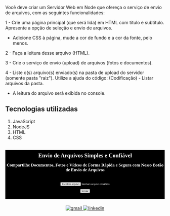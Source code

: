 Você deve criar um Servidor Web em Node que ofereça o serviço de envio de arquivos, com as seguintes funcionalidades:

1 - Crie uma página principal (que será lida) em HTML com título e subtítulo. Apresente a opção de seleção e envio de arquivos.

- Adicione CSS à página, mude a cor de fundo e a cor da fonte, pelo menos.

2 - Faça a leitura desse arquivo (HTML).

3 - Crie o serviço de envio (upload) de arquivos (fotos e documentos).

4 - Liste o(s) arquivo(s) enviado(s) na pasta de upload do servidor (somente pasta "raiz"). Utilize a ajuda do código: (Codificação) - Listar arquivos da pasta.

- A leitura do arquivo será exibida no console.

## Tecnologias utilizadas  

1. JavaScript 
2. NodeJS
3. HTML
4. CSS

<br>

<div align="center">

<img src="../img/upload.png" alt="pagina em execução">
</div>
<br>

<div align=center>

  <a href="mailto:gabril.dev@gmail.com" >
    <img src="https://img.shields.io/badge/gabril.dev@gmail.com-D14836?style=for-the-badge&logo=gmail&logoColor=white" alt="gmail">
  </a>
  
   <a href="https://www.linkedin.com/in/gabrielmorozini/">
    <img src="https://img.shields.io/badge/linkedin.com/in/gabrielmorozini/-0077B5?style=for-the-badge&logo=linkedin&logoColor=white" alt="linkedin">
  </a>  

</div>
